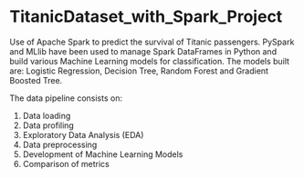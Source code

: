 # TitanicDataset_with_Spark_Project
Use of Apache Spark to predict the survival of Titanic passengers. PySpark and MLlib have been used to manage Spark DataFrames in Python and build various Machine Learning models for classification. The models built are: Logistic Regression, Decision Tree, Random Forest and Gradient Boosted Tree.

The data pipeline consists on:
1. Data loading
2. Data profiling
3. Exploratory Data Analysis (EDA)
4. Data preprocessing
5. Development of Machine Learning Models
6. Comparison of metrics
